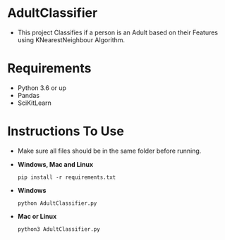 # AdultClassifier
- This project Classifies if a person is an Adult based on their Features using KNearestNeighbour Algorithm.

# Requirements
- Python 3.6 or up
- Pandas
- SciKitLearn

# Instructions To Use
- Make sure all files should be in the same folder before running.

- **Windows, Mac and Linux**
  ``` 
  pip install -r requirements.txt
  ```
- **Windows**
  ```
  python AdultClassifier.py
  ```
- **Mac or Linux**
  ```
  python3 AdultClassifier.py
  ```
